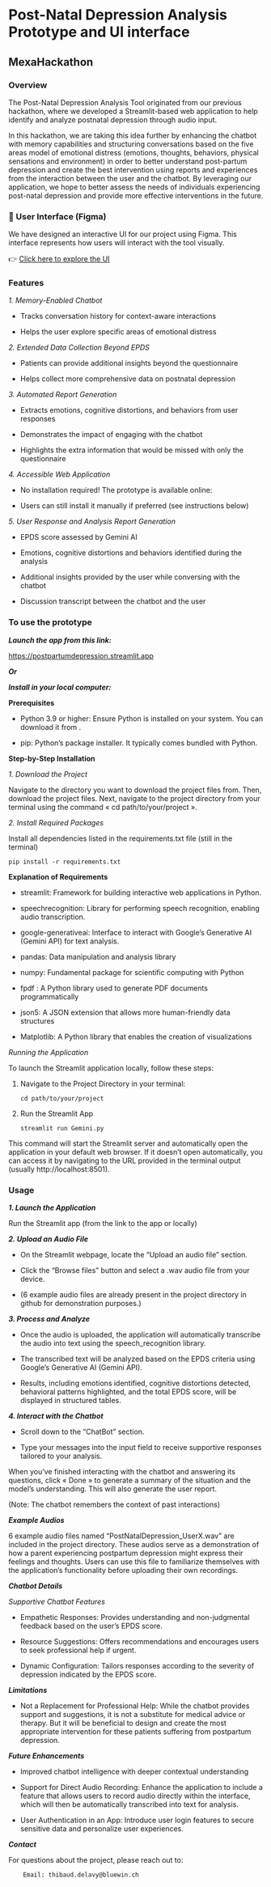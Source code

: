 # Post-Natal Depression Analysis Prototype and UI interface

## MexaHackathon

### Overview

The Post-Natal Depression Analysis Tool originated from our previous hackathon, where we developed a Streamlit-based web application to help identify and analyze postnatal depression through audio input. 

In this hackathon, we are taking this idea further by enhancing the chatbot with memory capabilities and structuring conversations based on the five areas model of emotional distress (emotions, thoughts, behaviors, physical sensations and environment) in order to better understand post-partum depression and create the best intervention using reports and experiences from the interaction between the user and the chatbot. By leveraging our application, we hope to better assess the needs of individuals experiencing post-natal depression and provide more effective interventions in the future.

### 🔗 User Interface (Figma)
We have designed an interactive UI for our project using Figma. This interface represents how users will interact with the tool visually.

👉 [Click here to explore the UI](https://tdelavy.github.io/MexaHackathon/)

### Features

*1. Memory-Enabled Chatbot*

- Tracks conversation history for context-aware interactions

- Helps the user explore specific areas of emotional distress

*2. Extended Data Collection Beyond EPDS*

- Patients can provide additional insights beyond the questionnaire

- Helps collect more comprehensive data on postnatal depression

*3. Automated Report Generation*

- Extracts emotions, cognitive distortions, and behaviors from user responses

- Demonstrates the impact of engaging with the chatbot

- Highlights the extra information that would be missed with only the questionnaire

*4. Accessible Web Application*

- No installation required! The prototype is available online: 

- Users can still install it manually if preferred (see instructions below)

*5. User Response and Analysis Report Generation*

- EPDS score assessed by Gemini AI

- Emotions, cognitive distortions and behaviors identified during the analysis

- Additional insights provided by the user while conversing with the chatbot

- Discussion transcript between the chatbot and the user


### To use the prototype

***Launch the app from this link:***

https://postpartumdepression.streamlit.app

***Or***

***Install in your local computer:***

**Prerequisites**

- Python 3.9 or higher: Ensure Python is installed on your system. You can download it from .

- pip: Python’s package installer. It typically comes bundled with Python.

**Step-by-Step Installation**


*1.	Download the Project*

Navigate to the directory you want to download the project files from. Then, download the project files. Next, navigate to the project directory from your terminal using the command « cd path/to/your/project ».


*2.	Install Required Packages*

Install all dependencies listed in the requirements.txt file (still in the terminal)

	pip install -r requirements.txt


**Explanation of Requirements**

- streamlit: Framework for building interactive web applications in Python.

- speechrecognition: Library for performing speech recognition, enabling audio transcription.

- google-generativeai: Interface to interact with Google’s Generative AI (Gemini API) for text analysis.

- pandas: Data manipulation and analysis library

- numpy: Fundamental package for scientific computing with Python

- fpdf : A Python library used to generate PDF documents programmatically

- json5: A JSON extension that allows more human-friendly data structures

- Matplotlib: A Python library that enables the creation of visualizations
  

*Running the Application*

To launch the Streamlit application locally, follow these steps:

1.	Navigate to the Project Directory in your terminal:

		cd path/to/your/project

2.	Run the Streamlit App

		streamlit run Gemini.py

This command will start the Streamlit server and automatically open the application in your default web browser. If it doesn’t open automatically, you can access it by navigating to the URL provided in the terminal output (usually http://localhost:8501).

### Usage

***1. Launch the Application***

Run the Streamlit app (from the link to the app or locally)

***2. Upload an Audio File***

- On the Streamlit webpage, locate the “Upload an audio file” section.

- Click the “Browse files” button and select a .wav audio file from your device.

- (6 example audio files are already present in the project directory in github for demonstration purposes.)

***3. Process and Analyze***

- Once the audio is uploaded, the application will automatically transcribe the audio into text using the speech_recognition library.

- The transcribed text will be analyzed based on the EPDS criteria using Google’s Generative AI (Gemini API).

- Results, including emotions identified, cognitive distortions detected, behavioral patterns highlighted, and the total EPDS score, will be displayed in structured tables.

***4. Interact with the Chatbot***

- Scroll down to the “ChatBot” section.

- Type your messages into the input field to receive supportive responses tailored to your analysis.

When you’ve finished interacting with the chatbot and answering its questions, click « Done » to generate a summary of the situation and the model’s understanding. This will also generate the user report.

(Note: The chatbot remembers the context of past interactions)

***Example Audios***

6 example audio files named “PostNatalDepression_UserX.wav” are included in the project directory. These audios serve as a demonstration of how a parent experiencing postpartum depression might express their feelings and thoughts. Users can use this file to familiarize themselves with the application’s functionality before uploading their own recordings.

***Chatbot Details***

*Supportive Chatbot Features*

- Empathetic Responses: Provides understanding and non-judgmental feedback based on the user’s EPDS score.

- Resource Suggestions: Offers recommendations and encourages users to seek professional help if urgent.

- Dynamic Configuration: Tailors responses according to the severity of depression indicated by the EPDS score.
  

***Limitations***

- Not a Replacement for Professional Help: While the chatbot provides support and suggestions, it is not a substitute for medical advice or therapy. But it will be beneficial to design and create the most appropriate intervention for these patients suffering from postpartum depression.

***Future Enhancements***

- Improved chatbot intelligence with deeper contextual understanding

- Support for Direct Audio Recording: Enhance the application to include a feature that allows users to record audio directly within the interface, which will then be automatically transcribed into text for analysis.

- User Authentication in an App: Introduce user login features to secure sensitive data and personalize user experiences.

***Contact***

For questions about the project, please reach out to:

		Email: thibaud.delavy@bluewin.ch

